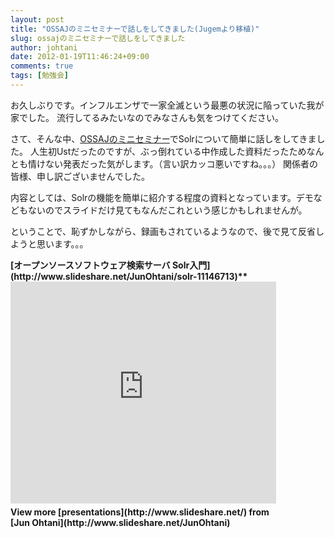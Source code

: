 ```yaml
---
layout: post
title: "OSSAJのミニセミナーで話しをしてきました(Jugemより移植)"
slug: ossajのミニセミナーで話しをしてきました
author: johtani
date: 2012-01-19T11:46:24+09:00
comments: true
tags: [勉強会]
---
```

お久しぶりです。インフルエンザで一家全滅という最悪の状況に陥っていた我が家でした。
流行してるみたいなのでみなさんも気をつけてください。

さて、そんな中、[OSSAJのミニセミナー](http://www.ossaj.org/seminar/120118/ossaj_seminar_20120118_brochure.html)でSolrについて簡単に話しをしてきました。
人生初Ustだったのですが、ぶっ倒れている中作成した資料だったためなんとも情けない発表だった気がします。（言い訳カッコ悪いですね。。。）
関係者の皆様、申し訳ございませんでした。

内容としては、Solrの機能を簡単に紹介する程度の資料となっています。デモなどもないのでスライドだけ見てもなんだこれという感じかもしれませんが。

ということで、恥ずかしながら、録画もされているようなので、後で見て反省しようと思います。。。
<div style="width:425px" id="__ss_11146713"> <strong style="display:block;margin:12px 0 4px">[オープンソースソフトウェア検索サーバ Solr入門](http://www.slideshare.net/JunOhtani/solr-11146713)** <iframe src="http://www.slideshare.net/slideshow/embed_code/11146713" width="425" height="355" frameborder="0" marginwidth="0" marginheight="0" scrolling="no"></iframe> <div style="padding:5px 0 12px"> View more [presentations](http://www.slideshare.net/) from [Jun Ohtani](http://www.slideshare.net/JunOhtani) </div> </div>
